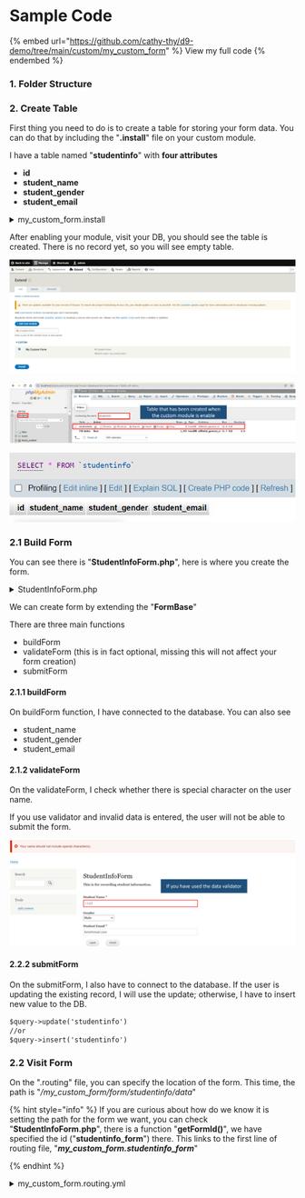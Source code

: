 # Sample Code

{% embed url="https://github.com/cathy-thy/d9-demo/tree/main/custom/my_custom_form" %}
View my full code
{% endembed %}

### 1. Folder Structure





### 2. Create Table

First thing you need to do is to create a table for storing your form data. You can do that by including the "**.install**" file on your custom module.&#x20;

I have a table named "**studentinfo**" with **four attributes**

* **id**
* **student\_name**
* **student\_gender**
* **student\_email**

<details>

<summary>my_custom_form.install</summary>

```php
<?php
function my_custom_form_schema() {
  $schema['studentinfo'] = [
    'fields' => [
      'id'=>[
        'type'=>'serial',
        'not null' => TRUE,
      ],
      'student_name'=>[
        'type' => 'varchar',
        'length' => 40,
        'not null' => TRUE,
      ],
      'student_gender'=>[
        'type' => 'varchar',
        'length' => 40,
        'not null' => TRUE,
      ],
      'student_email'=>[
        'type' => 'varchar',
        'length' => 40,
        'not null' => TRUE,
      ],
    ],
    'primary key' => ['id'],
  ];
  return $schema;
}
```

</details>

After enabling your module, visit your DB, you should see the table is created. There is no record yet, so you will see empty table.

![](../../.gitbook/assets/form1.png)

![](<../../.gitbook/assets/form2 (1).png>)

![](../../.gitbook/assets/form3.png)

### 2.1 Build Form

You can see there is "**StudentInfoForm.php**", here is where you create the form.&#x20;

<details>

<summary>StudentInfoForm.php</summary>

```php
<?php

namespace Drupal\my_custom_form\Form;

use Drupal\Core\Form\FormBase;
use Drupal\Core\Form\FormStateInterface;
use Drupal\Core\Database\Database;
use Drupal\Core\Url;
use Symfony\Component\HttpFoundation\RedirectResponse;

/**
 * Form Data
 */
class StudentInfoForm extends FormBase
{
    /**
     * {@inheritdoc}
     */
    public function getFormId()
    {
        return 'studentinfo_form';
    }

    /**
     * {@inheritdoc}
     */
    public function buildForm(array $form, FormStateInterface $form_state)
    {
        $conn = Database::getConnection();
        $record = [];
        if (isset($_GET['id'])) {
            $query = $conn->select('studentinfo', 'si')
                ->condition('id', $_GET['id'])
                ->fields('si');
            $record = $query->execute()->fetchAssoc();
        }

        //Description of the form to be displayed on the user interface
        $form['text_header'] = [
        '#prefix' => '<strong>',
        '#suffix' => '<br><br></strong>',
        '#markup' => $this->t('This is for recording student information.'),
        '#weight' => -100,
        ];

        //Different fields
        $form['student_name'] = [
        '#type' => 'textfield',
        '#title' => $this->t('Student Name'),
        '#required' => true,
        '#default_value' => (isset($record['student_name']) && $_GET['id']) ? $record['student_name'] : '',
        ];

        $form['student_gender'] = [
            '#type' => 'select',
            '#title' => $this->t('Gender'),
            '#options' => [
                'male' => t('Male'),
              'female' => t('Female'),
              'na' => t('Prefer not to say'),
              '#default_value' => (isset($record['student_gender']) && $_GET['id']) ? $record['student_gender'] : '',
            ],
        ];

        $form['student_email'] = [
        '#type' => 'email',
        '#title' => $this->t('Student Email'),
        '#required' => true,
        '#default_value' => (isset($record['student_email']) && $_GET['id']) ? $record['student_email'] : '',
        ];

        //Submit and Reset buttons
        $form['submit'] = [
        '#type' => 'submit',
        '#value' => 'save',
        ];

        $form['reset'] = [
        '#type' => 'button',
        '#value' => 'reset',
        '#attributes' => ['onclick' => 'this.form.reset();return false;',],
        ];
        return $form;
    }

    /**
    * {@inheritdoc}
    */
    public function validateForm(array &$form, FormStateInterface $form_state)
    {
        $student_name = $form_state->getValue('student_name');
        if (preg_match('/[#$%^&*()+=\-\[\]\';,.\/{}|":<>?~\\\\]/', $student_name)) {
            $form_state->setErrorByName('student_name', $this->t('Your name should not include special character(s).'));
        }
        parent::validateForm($form, $form_state);
    }

    /**
     * {@inheritdoc}
     */
    public function submitForm(array &$form, FormStateInterface $form_state)
    {

        $field = $form_state->getValues();

        $student_name = $field['student_name'];
        $student_gender = $field['student_gender'];
        $student_email = $field['student_email'];

        $field = [
            'student_name' => $student_name,
            'student_gender' => $student_gender,
            'student_email' => $student_email,
        ];
        $query = \Drupal::database();
        if (isset($_GET['id'])) {
            //for updating existing record
            $query->update('studentinfo')
                ->fields($field)
                ->condition('id', $_GET['id'])
                ->execute();
            \Drupal::messenger()->addMessage('Successfully saved data from custom form.');
        } else {
            //for inserting new value
            $query->insert('studentinfo')
                ->fields($field)
                ->execute();
            \Drupal::messenger()->addMessage('Successfully saved new data from custom form.');
        }
        drupal_flush_all_caches();
        $form_state->setRedirect('my_custom_form.studentinfo_table_controller_display');
    }
}
```

</details>

We can create form by extending the "**FormBase**"&#x20;

There are three main functions&#x20;

* buildForm
* validateForm  (this is in fact optional, missing this will not affect your form creation)
* submitForm

#### 2.1.1 buildForm

On buildForm function, I have connected to the database. You can also see&#x20;

* student\_name
* student\_gender
* student\_email

#### 2.1.2 validateForm

On the validateForm, I check whether there is special character on the user name.&#x20;

If you use validator and invalid data is entered, the user will not be able to submit the form.

![](../../.gitbook/assets/form6.png)

#### 2.2.2 submitForm

On the submitForm, I also have to connect to the database. If the user is updating the existing record, I will use the update; otherwise, I have to insert new value to the DB.

```
$query->update('studentinfo') 
//or
$query->insert('studentinfo')
```

### 2.2 Visit Form

On the ".routing" file, you can specify the location of the form. This time, the path is "_/my\_custom\_form/form/studentinfo/data_"

{% hint style="info" %}
If you are curious about how do we know it is setting the path for the form we want, you can check "**StudentInfoForm.php**", there is a function "**getFormId()**", we have specified the id ("**studentinfo\_form**") there. This links to the first line of routing file, "_**my\_custom\_form.studentinfo\_form**_"


{% endhint %}

<details>

<summary>my_custom_form.routing.yml</summary>

```php
my_custom_form.studentinfo_form:
  path: '/my_custom_form/form/studentinfo/data'
  defaults:
    _form: '\Drupal\my_custom_form\Form\StudentInfoForm'
    _title: 'Student Info Form'
  requirements:
    _access: 'TRUE'
```

</details>





